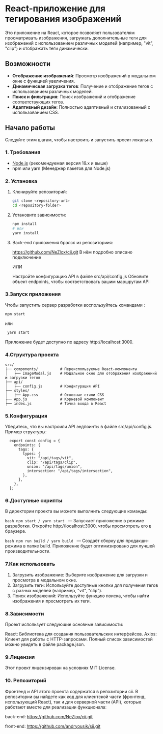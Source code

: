 # React-приложение для тегирования изображений

Это приложение на React, которое позволяет пользователям просматривать изображения, загружать дополнительные теги для изображений с использованием различных моделей (например, "vit", "clip") и отображать теги динамически.

## Возможности

- **Отображение изображений**: Просмотр изображений в модальном окне с функцией увеличения.
- **Динамическая загрузка тегов**: Получение и отображение тегов с использованием различных моделей.
- **Поиск и фильтрация**: Поиск изображений и отображение соответствующих тегов.
- **Адаптивный дизайн**: Полностью адаптивный и стилизованный с использованием CSS.

## Начало работы

Следуйте этим шагам, чтобы настроить и запустить проект локально.

### 1. Требования

- [Node.js](https://nodejs.org/) (рекомендуемая версия 16.x и выше)
- npm или yarn (Менеджер пакетов для Node.js)

### 2. Установка

1. Клонируйте репозиторий:

   ```bash
   git clone <repository-url>
   cd <repository-folder>

2. Установите зависимости:

    ```bash
    npm install
    # или
    yarn install

3. Back-end приложения брался из репозиториия:

    https://github.com/NeZlox/cii.git
    В нём подробно описано подключение  

    ИЛИ

    Настройте конфигурацию API в файле src/api/config.js Обновите объект endpoints, чтобы соответствовать вашим маршрутам API

### 3.Запуск приложения

Чтобы запустить сервер разработки воспользуйтесь командами :

   ```bash
   npm start
  ```
 или
  ```bash
   yarn start
  ```
Приложение будет доступно по адресу http://localhost:3000.

### 4.Структура проекта

  ```react
  src/
  ├── components/          # Переиспользуемые React-компоненты
  │   ├── ImageModal.js    # Модальное окно для отображения изображений и загрузки тегов
  ├── api/
  │   ├── config.js        # Конфигурация API
  ├── styles/
  │   ├── App.css          # Основные стили CSS
  ├── App.js               # Корневой компонент
  ├── index.js             # Точка входа в React
  ```

### 5.Конфигурация

Убедитесь, что вы настроили API эндпоинты в файле src/api/config.js. Пример структуры:

```react
  export const config = {
    endpoints: {
      tags: {
        types: {
          vit: "/api/tags/vit",
          clip: "/api/tags/clip",
          union: "/api/tags/union",
          intersection: "/api/tags/intersection",
        },
      },
    },
  };
```
### 6.Доступные скрипты

В директории проекта вы можете выполнить следующие команды:
  
  ```bash npm start / yarn start ``` — Запускает приложение в режиме разработки. Откройте http://localhost:3000, чтобы просмотреть его в браузере.
  
  ```bash npm run build / yarn build ``` — Создаёт сборку для продакшн-режима в папке build. Приложение будет оптимизировано для лучшей производительности.

### 7.Как использовать

  1. Загрузить изображение: Выберите изображение для загрузки и просмотра в модальном окне.
  2. Загрузить теги: Используйте доступные кнопки для получения тегов с разных моделей (например, "vit", "clip").
  3. Поиск изображений: Используйте функцию поиска, чтобы найти изображения и просмотреть их теги.

### 8.Зависимости

Проект использует следующие основные зависимости:

  React: Библиотека для создания пользовательских интерфейсов.
  Axios: Клиент для работы с HTTP-запросами.
  Полный список зависимостей можно увидеть в файле package.json.

### 9.Лицензия

  Этот проект лицензирован на условиях MIT License.

### 10. Репозиторий

  Фронтенд и API этого проекта содержатся в репозитории cii. В репозитории вы найдете как код для клиентской части (фронтенд, использующий React), так и для серверной части (API), которые работают вместе для реализации функционала:
  
back-end: https://github.com/NeZlox/cii.git

front-end: https://github.com/andryousik/sii.git
